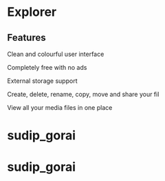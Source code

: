 # Explorer

Features
--------

Clean and colourful user interface

Completely free with no ads

External storage support

Create, delete, rename, copy, move and share your fil

View all your media files in one place


# sudip_gorai
# sudip_gorai
